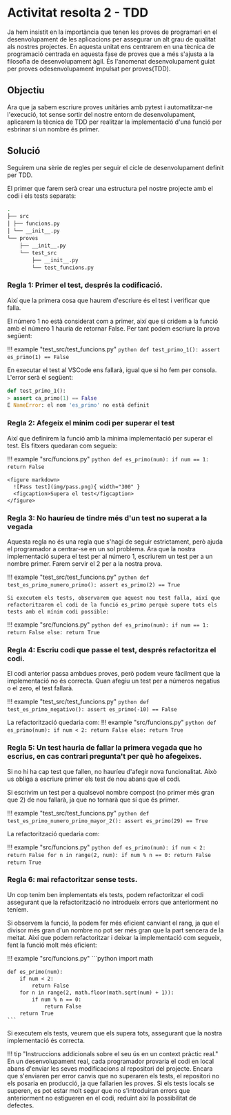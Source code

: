 # Activitat resolta 2 - TDD
Ja hem insistit en la importància que tenen les proves de programari en el desenvolupament de les aplicacions per assegurar un alt grau de qualitat als nostres projectes. En aquesta unitat ens centrarem en una tècnica de programació centrada en aquesta fase de proves que a més s'ajusta a la filosofia de desenvolupament àgil. És l'anomenat desenvolupament guiat per proves odesenvolupament impulsat per proves(TDD).

## Objectiu
Ara que ja sabem escriure proves unitàries amb pytest i automatitzar-ne l'execució, tot sense sortir del nostre entorn de desenvolupament, aplicarem la tècnica de TDD per realitzar la implementació d'una funció per esbrinar si un nombre és primer.

## Solució
Seguirem una sèrie de regles per seguir el cicle de desenvolupament definit per TDD.

El primer que farem serà crear una estructura pel nostre projecte amb el codi i els tests separats:

```bash
.
├── src
│ ├── funcions.py
│ └── __init__.py
└── proves
    ├── __init__.py
    └── test_src
        ├── __init__.py
        └── test_funcions.py
```

### **Regla 1**: Primer el test, després la codificació.
Així que la primera cosa que haurem d'escriure és el test i verificar que falla.

El número 1 no està considerat com a primer, així que si cridem a la funció amb el número 1 hauria de retornar False. Per tant podem escriure la prova següent:

!!! example "test_src/test_funcions.py"
    ```python
    def test_primo_1():
        assert es_primo(1) == False
    ```

En executar el test al VSCode ens fallarà, igual que si ho fem per consola. L'error serà el següent:

```python
def test_primo_1():
> assert ca_primo(1) == False
E NameError: el nom 'es_primo' no està definit
```

### **Regla 2**: Afegeix el mínim codi per superar el test
Així que definirem la funció amb la mínima implementació per superar el test. Els fitxers quedaran com segueix:

!!! example "src/funcions.py"
    ```python
    def es_primo(num):
    if num == 1:
        return False
    ```

    <figure markdown>
      ![Pass test](img/pass.png){ width="300" }
      <figcaption>Supera el test</figcaption>
    </figure>

### **Regla 3**: No hauríeu de tindre més d'un test no superat a la vegada
Aquesta regla no és una regla que s'hagi de seguir estrictament, però ajuda el programador a centrar-se en un sol problema. Ara que la nostra implementació supera el test per al número 1, escriurem un test per a un nombre primer. Farem servir el 2 per a la nostra prova.

!!! example "test_src/test_funcions.py"
    ```python
    def test_es_primo_numero_primo():
        assert es_primo(2) == True
    ```

    Si executem els tests, observarem que aquest nou test falla, així que refactoritzarem el codi de la funció es_primo perquè supere tots els tests amb el mínim codi possible:

!!! example "src/funcions.py"
    ```python
    def es_primo(num):
        if num == 1:
            return False
        else:
            return True
    ```

### **Regla 4**: Escriu codi que passe el test, després refactoritza el codi.
El codi anterior passa ambdues proves, però podem veure fàcilment que la implementació no és correcta. Quan afegiu un test per a números negatius o el zero, el test fallarà.

!!! example "test_src/test_funcions.py"
    ```python
    def test_es_primo_negativo():
        assert es_primo(-10) == False
    ```

La refactorització quedaria com:
!!! example "src/funcions.py"
    ```python
    def es_primo(num):
        if num < 2:
            return False
        else:
            return True
    ```

### **Regla 5**: Un test hauria de fallar la primera vegada que ho escrius, en cas contrari pregunta't per què ho afegeixes.
Si no hi ha cap test que fallen, no hauríeu d'afegir nova funcionalitat. Això us obliga a escriure primer els test de nou abans que el codi.

Si escrivim un test per a qualsevol nombre compost (no primer més gran que 2) de nou fallarà, ja que no tornarà que sí que és primer.

!!! example "test_src/test_funcions.py"
    ```python
    def test_es_primo_numero_primo_mayor_2():
        assert es_primo(29) == True
    ```

La refactorització quedaria com:

!!! example "src/funcions.py"
    ```python
    def es_primo(num):
        if num < 2:
            return False
        for n in range(2, num):
            if num % n == 0:
                return False
        return True
    ```

### **Regla 6**: mai refactoritzar sense tests.
Un cop tenim ben implementats els tests, podem refactoritzar el codi assegurant que la refactorització no introdueix errors que anteriorment no teníem.

Si observem la funció, la podem fer més eficient canviant el rang, ja que el divisor més gran d'un nombre no pot ser més gran que la part sencera de la meitat. Així que podem refactoritzar i deixar la implementació com segueix, fent la funció molt més eficient:

!!! example "src/funcions.py"
    ```python
    import math


    def es_primo(num):
        if num < 2:
            return False
        for n in range(2, math.floor(math.sqrt(num) + 1)):
            if num % n == 0:
                return False
        return True
    ```

Si executem els tests, veurem que els supera tots, assegurant que la nostra implementació és correcta.

!!! tip "Instruccions addicionals sobre el seu ús en un context pràctic real."
    En un desenvolupament real, cada programador provaria el codi en local abans d'enviar les seves modificacions al repositori del projecte. Encara que s'enviaren per error canvis que no superaren els tests, el repositori no els posaria en producció, ja que fallarien les proves. Si els tests locals se superen, es pot estar molt segur que no s'introduiran errors que anteriorment no estigueren en el codi, reduint així la possibilitat de defectes.
